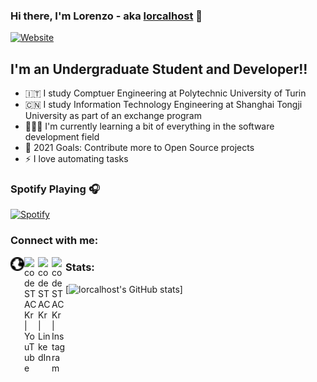 ### Hi there, I'm Lorenzo - aka [lorcalhost][website] 👋
[![Website](https://img.shields.io/website?label=lorcalhost.com&style=for-the-badge&url=https%3A%2F%2Florcalhost.com)](https://lorcalhost.com)

## I'm an Undergraduate Student and Developer!!
- 🇮🇹 I study Comptuer Engineering at Polytechnic University of Turin
- 🇨🇳 I study Information Technology Engineering at Shanghai Tongji University as part of an exchange program
- 👨🏻‍💻  I'm currently learning a bit of everything in the software development field
- 🥅 2021 Goals: Contribute more to Open Source projects
- ⚡ I love automating tasks

### Spotify Playing 🎧

[![Spotify](https://novatorem-nu-umber.vercel.app/api/spotify)](https://open.spotify.com/user/1169233185)

### Connect with me:

[<img align="left" alt="codeSTACKr.com" width="22px" src="https://raw.githubusercontent.com/iconic/open-iconic/master/svg/globe.svg" />][website]
[<img align="left" alt="codeSTACKr | YouTube" width="22px" src="https://cdn.jsdelivr.net/npm/simple-icons@v3/icons/youtube.svg" />][youtube]
[<img align="left" alt="codeSTACKr | LinkedIn" width="22px" src="https://cdn.jsdelivr.net/npm/simple-icons@v3/icons/linkedin.svg" />][linkedin]
[<img align="left" alt="codeSTACKr | Instagram" width="22px" src="https://cdn.jsdelivr.net/npm/simple-icons@v3/icons/instagram.svg" />][instagram]

### Stats:

[![lorcalhost's GitHub stats](https://github-readme-stats.vercel.app/api?username=lorcalhost)]

[website]: https://lorcalhost.com
[youtube]: https://www.youtube.com/channel/UChxgTPA-zBJPfB7u7WeAE7w
[instagram]: https://instagram.com/lollocll
[linkedin]: https://www.linkedin.com/in/callegarilorenzo/
